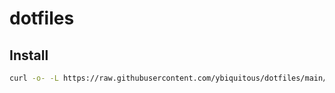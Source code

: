 # dotfiles

## Install

```sh
curl -o- -L https://raw.githubusercontent.com/ybiquitous/dotfiles/main/install.sh | sh
```
